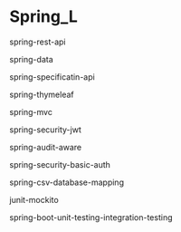# Spring_L

spring-rest-api

spring-data

spring-specificatin-api

spring-thymeleaf

spring-mvc

spring-security-jwt

spring-audit-aware

spring-security-basic-auth

spring-csv-database-mapping

junit-mockito

spring-boot-unit-testing-integration-testing

